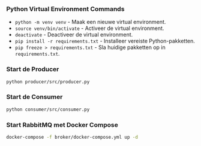 ### Python Virtual Environment Commands
- `python -m venv venv` - Maak een nieuwe virtual environment.
- `source venv/bin/activate` - Activeer de virtual environment.
- `deactivate` - Deactiveer de virtual environment.
- `pip install -r requirements.txt` - Installeer vereiste Python-pakketten.
- `pip freeze > requirements.txt` - Sla huidige pakketten op in `requirements.txt`.

### Start de Producer
```bash
python producer/src/producer.py
```

### Start de Consumer
```bash
python consumer/src/consumer.py
```

### Start RabbitMQ met Docker Compose
```bash
docker-compose -f broker/docker-compose.yml up -d
```